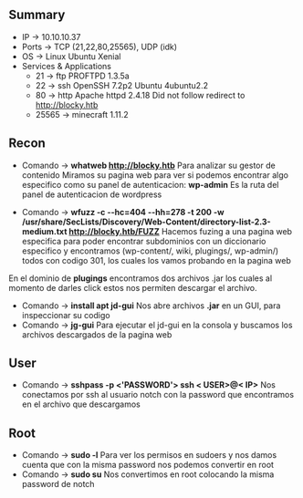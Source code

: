 ## Summary

- IP -> 10.10.10.37 
- Ports -> TCP (21,22,80,25565), UDP (idk)
- OS -> Linux Ubuntu Xenial 
- Services & Applications
    - 21 -> ftp PROFTPD 1.3.5a
    - 22 -> ssh OpenSSH 7.2p2 Ubuntu 4ubuntu2.2
    - 80 -> http Apache httpd 2.4.18
		Did not follow redirect to http://blocky.htb
    - 25565 -> minecraft 1.11.2

## Recon
- Comando -> **whatweb http://blocky.htb** Para analizar su gestor de contenido 
Miramos su pagina web para ver si podemos encontrar algo especifico como su panel de autenticacion:
	**wp-admin** Es la ruta del panel de autenticacion de wordpress

- Comando -> **wfuzz -c --hc=404 --hh=278 -t 200 -w /usr/share/SecLists/Discovery/Web-Content/directory-list-2.3-medium.txt http://blocky.htb/FUZZ** Hacemos fuzing a una pagina web especifica para poder encontrar subdominios con un diccionario especifico y encontramos (wp-content/, wiki, plugings/, wp-admin/) todos con codigo 301, los cuales los vamos probando en la pagina web

En el dominio de **plugings** encontramos dos archivos .jar los cuales al momento de darles click estos nos permiten descargar el archivo.

- Comando -> **install apt jd-gui** Nos abre archivos **.jar** en un GUI, para inspeccionar su codigo
- Comando -> **jg-gui** Para ejecutar el jd-gui en la consola y buscamos los archivos descargados de la pagina web


## User
- Comando -> **sshpass -p <'PASSWORD'> ssh < USER>@< IP>** Nos conectamos por ssh al usuario notch con la password que encontramos en el archivo que descargamos 

## Root
- Comando -> **sudo -l** Para ver los permisos en sudoers y nos damos cuenta que con la misma password nos podemos convertir en root
- Comando -> **sudo su** Nos convertimos en root colocando la misma password de notch